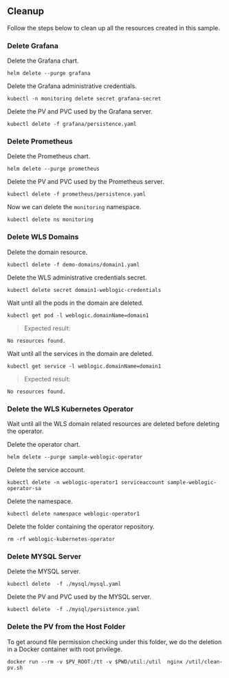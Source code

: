 ## Cleanup
Follow the steps below to clean up all the resources created in this sample.

### Delete Grafana
Delete the Grafana chart.
```
helm delete --purge grafana
```

Delete the Grafana administrative credentials.
```
kubectl -n monitoring delete secret grafana-secret
```

Delete the PV and PVC used by the Grafana server.
```
kubectl delete -f grafana/persistence.yaml
```
### Delete Prometheus
Delete the Prometheus chart.
```
helm delete --purge prometheus
```

Delete the PV and PVC used by the Prometheus server.
```
kubectl delete -f prometheus/persistence.yaml
```

Now we can delete the `monitoring` namespace.
```
kubectl delete ns monitoring
```

### Delete WLS Domains
Delete the domain resource.
```
kubectl delete -f demo-domains/domain1.yaml
```

Delete the WLS administrative credentials secret.
```
kubectl delete secret domain1-weblogic-credentials
```

Wait until all the pods in the domain are deleted.
```
kubectl get pod -l weblogic.domainName=domain1
```
> Expected result:
```
No resources found.
```

Wait until all the services in the domain are deleted.
```
kubectl get service -l weblogic.domainName=domain1
```
> Expected result:
```
No resources found.
```

### Delete the WLS Kubernetes Operator
Wait until all the WLS domain related resources are deleted before deleting the operator.

Delete the operator chart.
```
helm delete --purge sample-weblogic-operator
```

Delete the service account.
```
kubectl delete -n weblogic-operator1 serviceaccount sample-weblogic-operator-sa
```

Delete the namespace.
```
kubectl delete namespace weblogic-operator1
```

Delete the folder containing the operator repository.
```
rm -rf weblogic-kubernetes-operator
```

### Delete MYSQL Server
Delete the MYSQL server.
```
kubectl delete  -f ./mysql/mysql.yaml
```

Delete the PV and PVC used by the MYSQL server.
```
kubectl delete  -f ./mysql/persistence.yaml
```

### Delete the PV from the Host Folder
To get around file permission checking under this folder, we do the deletion in a Docker container with root privilege.
```
docker run --rm -v $PV_ROOT:/tt -v $PWD/util:/util  nginx /util/clean-pv.sh
```
